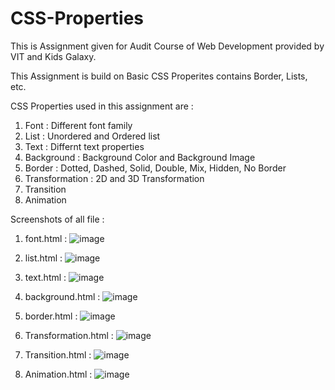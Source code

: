 # CSS-Properties
This is Assignment given for Audit Course of Web Development provided by VIT and Kids Galaxy.

This Assignment is build on Basic CSS Properites contains Border, Lists, etc.

CSS Properties used in this assignment are :
1. Font : Different font family
2. List : Unordered and Ordered list
3. Text : Differnt text properties
4. Background : Background Color and Background Image
5. Border : Dotted, Dashed, Solid, Double, Mix, Hidden, No Border
6. Transformation : 2D and 3D Transformation
7. Transition
8. Animation

Screenshots of all file :
1. font.html :
   ![image](https://user-images.githubusercontent.com/88768050/129880482-b74d1ce7-8202-4e6f-8afb-fa8194adca1e.png)
   
2. list.html :
   ![image](https://user-images.githubusercontent.com/88768050/129881028-72184650-a2d8-416a-ae72-a427bca20ebe.png)
   
3. text.html :
   ![image](https://user-images.githubusercontent.com/88768050/129881281-07ffb03e-f792-4ab6-9e3c-4716533ff06f.png)
   
4. background.html :
   ![image](https://user-images.githubusercontent.com/88768050/129881432-f1dc772c-87fa-4366-bd2b-9593be794bf6.png)
   
5. border.html :
   ![image](https://user-images.githubusercontent.com/88768050/129881558-e390e8c5-cfbe-4a40-8b0e-9dad00cfb9f6.png)
   
6. Transformation.html :
   ![image](https://user-images.githubusercontent.com/88768050/129881778-5e2c69dd-1e59-45c5-9211-b2787298d97f.png)
   
7. Transition.html :
   ![image](https://user-images.githubusercontent.com/88768050/129882029-d5f3ebf9-9126-4eb0-b046-49976c8f48bd.png)
   
8. Animation.html :
   ![image](https://user-images.githubusercontent.com/88768050/129882240-52373019-ffd6-4045-a694-f42681247dfb.png)
   
